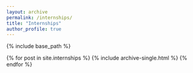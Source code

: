 ```yaml
---
layout: archive
permalink: /internships/
title: "Internships"
author_profile: true
---
```


{% include base_path %}


{% for post in site.internships %}
  {% include archive-single.html %}
{% endfor %}

